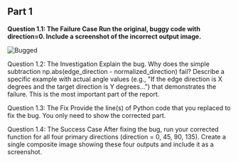 ## Part 1

**Question 1.1: The Failure Case Run the original, buggy code with direction=0. Include a screenshot of the incorrect output image.**

![Bugged]()

Question 1.2: The Investigation Explain the bug. Why does the simple subtraction np.abs(edge_direction - normalized_direction) fail? Describe a specific example with actual angle values (e.g., "If the edge direction is X degrees and the target direction is Y degrees...") that demonstrates the failure. This is the most important part of the report.

Question 1.3: The Fix Provide the line(s) of Python code that you replaced to fix the bug. You only need to show the corrected part.

Question 1.4: The Success Case After fixing the bug, run your corrected function for all four primary directions (direction = 0, 45, 90, 135). Create a single composite image showing these four outputs and include it as a screenshot.